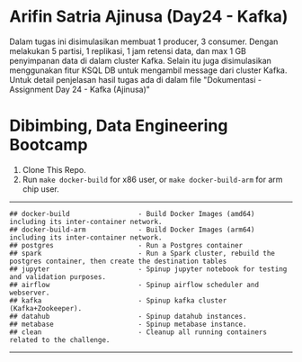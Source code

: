 # Arifin Satria Ajinusa (Day24 - Kafka)
Dalam tugas ini disimulasikan membuat 1 producer, 3 consumer. Dengan melakukan 5 partisi, 1 replikasi, 1 jam retensi data, dan max 1 GB penyimpanan data di dalam cluster Kafka.
Selain itu juga disimulasikan menggunakan fitur KSQL DB untuk mengambil message dari cluster Kafka.
Untuk detail penjelasan hasil tugas ada di dalam file "Dokumentasi - Assignment Day 24 - Kafka (Ajinusa)"



# Dibimbing, Data Engineering Bootcamp

1. Clone This Repo.
2. Run `make docker-build` for x86 user, or `make docker-build-arm` for arm chip user.

---
```
## docker-build                 - Build Docker Images (amd64) including its inter-container network.
## docker-build-arm             - Build Docker Images (arm64) including its inter-container network.
## postgres                     - Run a Postgres container
## spark                        - Run a Spark cluster, rebuild the postgres container, then create the destination tables
## jupyter                      - Spinup jupyter notebook for testing and validation purposes.
## airflow                      - Spinup airflow scheduler and webserver.
## kafka                        - Spinup kafka cluster (Kafka+Zookeeper).
## datahub                      - Spinup datahub instances.
## metabase                     - Spinup metabase instance.
## clean                        - Cleanup all running containers related to the challenge.
```

---
